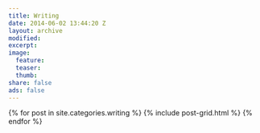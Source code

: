 ```yaml
---
title: Writing
date: 2014-06-02 13:44:20 Z
layout: archive
modified:
excerpt:
image:
  feature:
  teaser:
  thumb:
share: false
ads: false
---
```


<div class="tiles">
{% for post in site.categories.writing %}
  {% include post-grid.html %}
{% endfor %}
</div><!-- /.tiles -->
